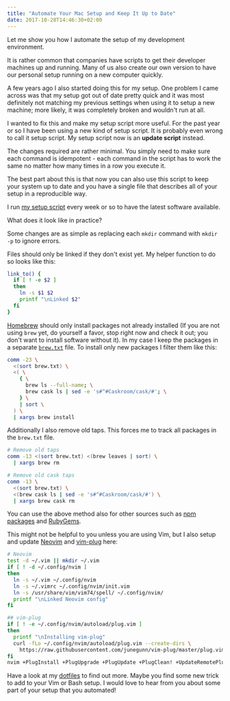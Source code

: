 ```yaml
---
title: "Automate Your Mac Setup and Keep It Up to Date"
date: 2017-10-28T14:46:30+02:00
---
```


Let me show you how I automate the setup of my development environment.

It is rather common that companies have scripts to get their developer machines up and running. Many of us also create our own version to have our personal setup running on a new computer quickly.

A few years ago I also started doing this for my setup. One problem I came across was that my setup got out of date pretty quick and it was most definitely not matching my previous settings when using it to setup a new machine; more likely, it was completely broken and wouldn't run at all.

I wanted to fix this and make my setup script more useful. For the past year or so I have been using a new kind of setup script. It is probably even wrong to call it setup script. My setup script now is an **update script** instead.

The changes required are rather minimal. You simply need to make sure each command is idempotent - each command in the script has to work the same no matter how many times in a row you execute it.

The best part about this is that now you can also use this script to keep your system up to date and you have a single file that describes all of your setup in a reproducible way.

I run [my setup script](https://github.com/jorinvo/dotfiles/blob/master/setup-mac) every week or so to have the latest software available.

What does it look like in practice?

Some changes are as simple as replacing each `mkdir` command with `mkdir -p` to ignore errors.

Files should only be linked if they don't exist yet. My helper function to do so looks like this:

```sh
link_to() {
  if [ ! -e $2 ]
  then
    ln -s $1 $2
    printf "\nLinked $2"
  fi
}
```

[Homebrew](https://brew.sh/) should only install packages not already installed (If you are not using `brew` yet, do yourself a favor, stop right now and check it out; you don't want to install software without it). In my case I keep the packages in a separate [`brew.txt`](https://github.com/jorinvo/dotfiles/blob/master/brew.txt) file. To install only new packages I filter them like this:

```sh
comm -23 \
  <(sort brew.txt) \
  <( \
    { \
      brew ls --full-name; \
      brew cask ls | sed -e 's#^#Caskroom/cask/#'; \
    } \
    | sort \
  ) \
  | xargs brew install
```

Additionally I also remove old taps. This forces me to track all packages in the `brew.txt` file.

```sh
# Remove old taps
comm -13 <(sort brew.txt) <(brew leaves | sort) \
  | xargs brew rm

# Remove old cask taps
comm -13 \
  <(sort brew.txt) \
  <(brew cask ls | sed -e 's#^#Caskroom/cask/#') \
  | xargs brew cask rm
```

You can use the above method also for other sources such as [npm packages](https://www.npmjs.com/) and [RubyGems](https://rubygems.org/).

This might not be helpful to you unless you are using Vim, but I also setup and update [Neovim](https://neovim.io/) and [vim-plug](https://github.com/junegunn/vim-plug) here:

```sh
# Neovim
test -d ~/.vim || mkdir ~/.vim
if [ ! -d ~/.config/nvim ]
then
  ln -s ~/.vim ~/.config/nvim
  ln -s ~/.vimrc ~/.config/nvim/init.vim
  ln -s /usr/share/vim/vim74/spell/ ~/.config/nvim/
  printf "\nLinked Neovim config"
fi

## vim-plug
if [ ! -e ~/.config/nvim/autoload/plug.vim ]
then
  printf "\nInstalling vim-plug"
  curl -fLo ~/.config/nvim/autoload/plug.vim --create-dirs \
    https://raw.githubusercontent.com/junegunn/vim-plug/master/plug.vim
fi
nvim +PlugInstall +PlugUpgrade +PlugUpdate +PlugClean! +UpdateRemotePlugins +qall
```

Have a look at my [dotfiles](https://github.com/jorinvo/dotfiles) to find out more. Maybe you find some new trick to add to your Vim or Bash setup.
I would love to hear from you about some part of your setup that you automated!
